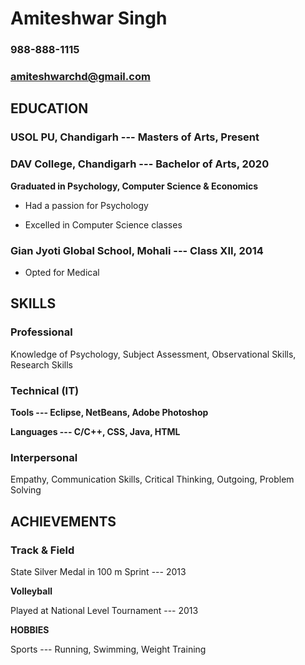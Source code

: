 # **Amiteshwar Singh**

### 988-888-1115
### amiteshwarchd@gmail.com

## **EDUCATION**

### **USOL PU, Chandigarh --- Masters of Arts, Present**

### **DAV College, Chandigarh --- Bachelor of Arts, 2020**

**Graduated in Psychology, Computer Science & Economics**

- Had a passion for Psychology

- Excelled in Computer Science classes

### Gian Jyoti Global School, Mohali --- Class XII, 2014

- Opted for Medical

## **SKILLS**

### **Professional**

Knowledge of Psychology, Subject Assessment, Observational Skills, Research Skills

### **Technical (IT)**

**Tools --- Eclipse, NetBeans, Adobe Photoshop**

**Languages --- C/C++, CSS, Java, HTML**

### **Interpersonal**

Empathy, Communication Skills, Critical Thinking, Outgoing, Problem Solving

## **ACHIEVEMENTS**

### **Track & Field**

State Silver Medal in 100 m Sprint --- 2013

**Volleyball**

Played at National Level Tournament --- 2013

**HOBBIES**

Sports --- Running, Swimming, Weight Training
